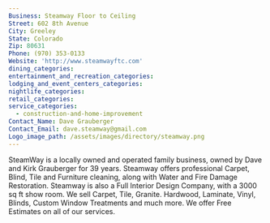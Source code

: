 ```yaml
---
Business: Steamway Floor to Ceiling
Street: 602 8th Avenue
City: Greeley
State: Colorado
Zip: 80631
Phone: (970) 353-0133
Website: 'http://www.steamwayftc.com'
dining_categories:
entertainment_and_recreation_categories:
lodging_and_event_centers_categories:
nightlife_categories:
retail_categories:
service_categories:
  - construction-and-home-improvement
Contact_Name: Dave Grauberger
Contact_Email: dave.steamway@gmail.com
Logo_image_path: /assets/images/directory/steamway.png
---
```



SteamWay is a locally owned and operated family business, owned by Dave and Kirk Grauberger for 39 years. Steamway offers professional Carpet, Blind, Tile and Furniture cleaning, along with Water and Fire Damage Restoration. Steamway is also a Full Interior Design Company, with a 3000 sq ft show room. We sell Carpet, Tile, Granite. Hardwood, Laminate, Vinyl, Blinds, Custom Window Treatments and much more. We offer Free Estimates on all of our services.